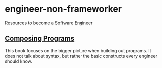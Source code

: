# engineer-non-frameworker
Resources to become a Software Engineer


## [Composing Programs](http://www.composingprograms.com/)
This book focuses on the bigger picture when building out programs. It does not talk about syntax, but rather the basic constructs every engineer should know.
